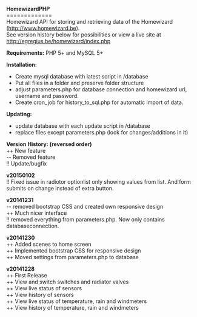 <b>HomewizardPHP</b><br/>
=============<br/>
Homewizard API for storing and retrieving data of the Homewizard (http://www.homewizard.be).<br/>
See version history below for possibilities or view a live site at http://egregius.be/homewizard/index.php<br/>

<b>Requirements:</b>
PHP 5+ and MySQL 5+

<b>Installation:</b><br/>
- Create mysql database with latest script in /database<br/>
- Put all files in a folder and preserve folder structure<br/>
- adjust parameters.php for database connection and homewizard url, username and password. <br/>
- Create cron_job for history_to_sql.php for automatic import of data.<br/>

<b>Updating:</b><br/>
- update database with each update script in /database<br/>
- replace files except parameters.php (look for changes/additions in it)<br/>

<b>Version History: (reversed order)</b><br/>
 ++ New feature<br/>
 -- Removed feature<br/>
 !! Update/bugfix<br/>

<b>v20150102</b><br/>
!! Fixed issue in radiotor optionlist only showing values from list. And form submits on change instead of extra button.<br/>

<b>v20141231</b><br/>
-- removed bootstrap CSS and created own responsive design<br/>
++ Much nicer interface<br/>
!! removed everything from parameters.php. Now only contains databaseconnection.<br/>

<b>v20141230</b><br/>
++ Added scenes to home screen<br/>
++ Implemented bootstrap CSS for responsive design<br/>
++ Moved settings from parameters.php to database<br/>

<b>v20141228</b><br/>
++ First Release<br/>
++ View and switch switches and radiator valves<br/>
++ View live status of sensors<br/>
++ View history of sensors<br/>
++ View live status of temperature, rain and windmeters<br/>
++ View history of temperature, rain and windmeters<br/>
